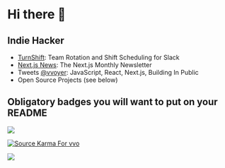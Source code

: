 # Hi there 👋

## Indie Hacker

- [TurnShift](https://turnshift.app/): Team Rotation and Shift Scheduling for Slack
- [Next.js News](https://nextjsnews.com/): The Next.js Monthly Newsletter
- Tweets [@vvoyer](https://twitter.com/vvoyer): JavaScript, React, Next.js, Building In Public
- Open Source Projects (see below)

## Obligatory badges you will want to put on your README

![](https://github-readme-stats.vercel.app/api?username=vvo&count_private=true)

[![Source Karma For vvo](https://sourcekarma-og.vercel.app/api/vvo/github)](https://sourcekarma.vercel.app/vvo)

![](https://komarev.com/ghpvc/?username=vvo)
